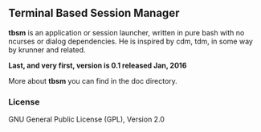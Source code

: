 ## Terminal Based Session Manager

**tbsm** is an application or session launcher, written in pure bash with no
ncurses or dialog dependencies. He is inspired by cdm, tdm, in some way by
krunner and related.

**Last, and very first, version is 0.1 released Jan, 2016**

More about **tbsm** you can find in the doc directory.

### License
GNU General Public License (GPL), Version 2.0
